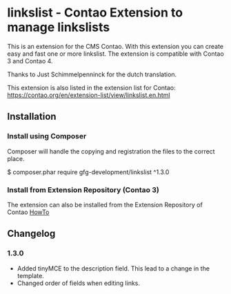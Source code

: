 # linkslist - Contao Extension to manage linkslists
This is an extension for the CMS Contao. With this extension you can create easy and fast one or more linkslist. The extension is compatible with Contao 3 and Contao 4. 

Thanks to Just Schimmelpenninck for the dutch translation. 

This extension is also listed in the extension list for Contao: https://contao.org/en/extension-list/view/linkslist.en.html

## Installation

### Install using Composer
Composer will handle the copying and registration the files to the correct place. 

$ composer.phar require gfg-development/linkslist ^1.3.0

### Install from Extension Repository (Contao 3)
The extension can also be installed from the Extension Repository of Contao [HowTo](https://docs.contao.org/books/manual/3.5/en/05-system-administration/extensions.html)


## Changelog

### 1.3.0
- Added tinyMCE to the description field. This lead to a change in the template.
- Changed order of fields when editing links.  